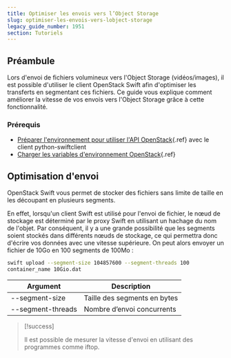 ```yaml
---
title: Optimiser les envois vers l’Object Storage
slug: optimiser-les-envois-vers-lobject-storage
legacy_guide_number: 1951
section: Tutoriels
---
```



## Préambule
Lors d'envoi de fichiers volumineux vers l'Object Storage (vidéos/images), il est possible d'utiliser le client OpenStack Swift afin d'optimiser les transferts en segmentant ces fichiers.
Ce guide vous explique comment améliorer la vitesse de vos envois vers l'Object Storage grâce à cette fonctionnalité.

### Prérequis
- [Préparer l'environnement pour utiliser l'API OpenStack]({legacy}1851){.ref} avec le client python-swiftclient
- [Charger les variables d'environnement OpenStack]({legacy}1852){.ref}


## Optimisation d'envoi
OpenStack Swift vous permet de stocker des fichiers sans limite de taille en les découpant en plusieurs segments.

En effet, lorsqu'un client Swift est utilisé pour l'envoi de fichier, le nœud de stockage est déterminé par le proxy Swift en utilisant un hachage du nom de l'objet.
Par conséquent, il y a une grande possibilité que les segments soient stockés dans différents nœuds de stockage, ce qui permettra donc d'écrire vos données avec une vitesse supérieure.
On peut alors envoyer un fichier de 10Go en 100 segments de 100Mo :


```bash
swift upload --segment-size 104857600 --segment-threads 100
container_name 10Gio.dat
```


|Argument|Description|
|---|---|
|--segment-size|Taille des segments en bytes|
|--segment-threads|Nombre d’envoi concurrents|


> [!success]
>
> Il est possible de mesurer la vitesse d'envoi en utilisant des programmes comme iftop.
> 